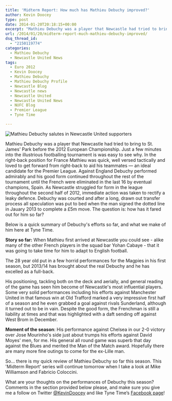 ```yaml
---
title: 'Midterm Report: How much has Mathieu Debuchy improved?'
author: Kevin Doocey
type: post
date: 2014-01-20T20:18:15+00:00
excerpt: "Mathieu Debuchy was a player that Newcastle had tried to bring to St. James' Park before the 2012 European Championship. Just a few minutes into the illustrious footballing tournament is was easy.."
url: /2014/01/20/midterm-report-much-mathieu-debuchy-improved/
dsq_thread_id:
  - "2150119774"
categories:
  - Mathieu Debuchy
  - Newcastle United News
tags:
  - Euro 2012
  - Kevin Doocey
  - Mathieu Debuchy
  - Mathieu Debuchy Profile
  - Newcastle Blog
  - Newcastle news
  - Newcastle United
  - Newcastle United News
  - NUFC Blog
  - Premier League
  - Tyne Time

---
```

![Mathieu Debuchy salutes in Newcastle United supporters](https://www.tynetime.com/wp-content/uploads/2014/01/Mathieu-Debuchy-Newcastle-EPL.jpg "Debuchy - Had a difficult start in a Newcastle United jersey a year ago")

Mathieu Debuchy was a player that Newcastle had tried to bring to St. James' Park before the 2012 European Championship. Just a few minutes into the illustrious footballing tournament is was easy to see why. In the right-back position for France Mathieu was quick, well versed tactically and loved to get forward from right-back to aid his teammates — an ideal candidate for the Premier League. Against England Debuchy performed admirably and his good form continued throughout the rest of the tournament until the French were eliminated in the last 16 by eventual champions, Spain. As Newcastle struggled for form in the league throughout the second half of 2012, immediate action was taken to rectify a leaky defence. Debuchy was courted and after a long, drawn out transfer process all speculation  was put to bed when the man signed the dotted line in Jauary 2013 to complete a £5m move. The question is: how has it fared out for him so far?

Below is a quick summary of Debuchy's efforts so far, and what we make of him here at Tyne Time.

**Story so far:** When Mathieu first arrived at Newcastle you could see - alike many of the other French players in the squad bar Yohan Cabaye - that it was going to take time for him to adapt to English football.

The 28 year old put in a few horrid performances for the Magpies in his first season, but 2013/14 has brought about the real Debuchy and he has excelled as a full-back.

His positioning, tackling both on the deck and aerially, and general reading of the game has seen him become of Newcastle's most influential players. Some very solid performances including his efforts against Manchester United in that famous win at Old Trafford marked a very impressive first half of a season and he even grabbed a goal against rivals Sunderland, although it turned out to be in vain. Despite the good form, the Frenchman is still a liability at times and that was highlighted with a daft sending off against West Brom in December.

**Moment of the season**: His performance against Chelsea in our 2-0 victory over Jose Mourinho's side just about trumps his efforts against David Moyes' men, for me. His general all round game was superb that day against the Blues and merited the Man of the Match award. Hopefully there are many more fine outings to come for the ex-Lille man.

So… there is my quick review of Mathieu Debuchy so far this season. This 'Midterm Report' series will continue tomorrow when I take a look at Mike Williamson and Fabricio Coloccini.

What are your thoughts on the performances of Debuchy this season? Comments in the section provided below please, and make sure you give me a follow on Twitter [@KevinDoocey](https://twitter.com/kevindoocey "Kevin Doocey Twitter") and like Tyne Time’s [Facebook page](http://www.facebook.com/tynetime "Tyne Time Facebook Page")!
